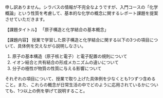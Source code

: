 申し訳ありません。シラバスの情報が不完全なようですが、入門コースの「化学概論」という性質を考慮して、基本的な化学の概念に関するレポート課題を提案させていただきます。

【課題タイトル】
「原子構造と化学結合の基本概念」

【課題内容】
授業で学習した原子構造と化学結合に関する以下の3つの項目について、具体例を交えながら説明しなさい。

1. 原子の基本構造（原子核と電子）と電子配置の規則について
2. イオン結合と共有結合の形成メカニズムの違いについて
3. 分子の極性が物質の性質に与える影響について

それぞれの項目について、授業で取り上げた具体例を少なくとも1つずつ含めること。また、これらの概念が日常生活の中でどのように応用されているかについても、1つ以上の例を挙げて説明すること。